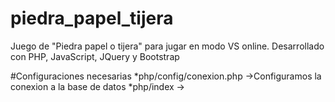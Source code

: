 # piedra_papel_tijera
Juego de "Piedra papel o tijera" para jugar en modo VS online. Desarrollado con PHP, JavaScript, JQuery y Bootstrap



#Configuraciones necesarias
*php/config/conexion.php
  ->Configuramos la conexion a la base de datos
*php/index ->
  
  
